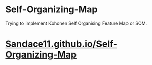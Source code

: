 # Self-Organizing-Map
Trying to implement Kohonen Self Organising Feature Map or SOM.
# [Sandace11.github.io/Self-Organizing-Map](https://sandace11.github.io/Self-Organizing-Map/index.html)
